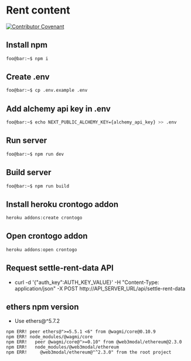 # Rent content

[![Contributor Covenant](https://img.shields.io/badge/Contributor%20Covenant-2.1-4baaaa.svg)](CODE_OF_CONDUCT.md)

## Install npm

```sh
foo@bar:~$ npm i
```

## Create .env

```sh
foo@bar:~$ cp .env.example .env
```

## Add alchemy api key in .env

```sh
foo@bar:~$ echo NEXT_PUBLIC_ALCHEMY_KEY={alchemy_api_key} >> .env
```

## Run server

```sh
foo@bar:~$ npm run dev
```

## Build server

```sh
foo@bar:~$ npm run build
```

## Install heroku crontogo addon

```sh
heroku addons:create crontogo
```

## Open crontogo addon

```sh
heroku addons:open crontogo
```

## Request settle-rent-data API

- curl -d '{"auth_key":AUTH_KEY_VALUE}' -H "Content-Type: application/json" -X POST http://API_SERVER_URL/api/settle-rent-data

## ethers npm version

- Use ethers@^5.7.2

```
npm ERR! peer ethers@">=5.5.1 <6" from @wagmi/core@0.10.9
npm ERR! node_modules/@wagmi/core
npm ERR!   peer @wagmi/core@">=0.10" from @web3modal/ethereum@2.3.0
npm ERR!   node_modules/@web3modal/ethereum
npm ERR!     @web3modal/ethereum@"^2.3.0" from the root project
```

